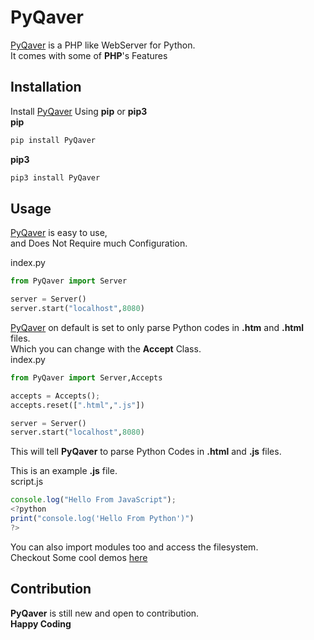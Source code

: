 # PyQaver
[PyQaver](https://pypi.org/project/PyQaver) is a PHP like WebServer for Python.  
It comes with some of **PHP**'s Features

## Installation
Install [PyQaver](https://pypi.org/project/PyQaver) Using **pip** or **pip3**  
**pip**
```bash
pip install PyQaver
```
**pip3**
```bash
pip3 install PyQaver
```
## Usage
[PyQaver](https://pypi.org/project/PyQaver) is easy to use,  
and Does Not Require much Configuration.

index.py
```python
from PyQaver import Server

server = Server()
server.start("localhost",8080)
```
[PyQaver](https://pypi.org/project/PyQaver) on default is set to only parse Python codes in __.htm__ and __.html__ files.  
Which you can change with the **Accept** Class.  
index.py
```python
from PyQaver import Server,Accepts

accepts = Accepts();
accepts.reset([".html",".js"])

server = Server()
server.start("localhost",8080)
```
This will tell **PyQaver** to parse Python Codes in __.html__ and __.js__ files.

This is an example __.js__ file.  
script.js
```javascript
console.log("Hello From JavaScript");
<?python
print("console.log('Hello From Python')")
?>
```
You can also import modules too and access the filesystem.  
Checkout Some cool demos [here](https://github.com/DevBash1/PyQaver-Demos)

## Contribution
**PyQaver** is still new and open to contribution.  
**Happy Coding**
